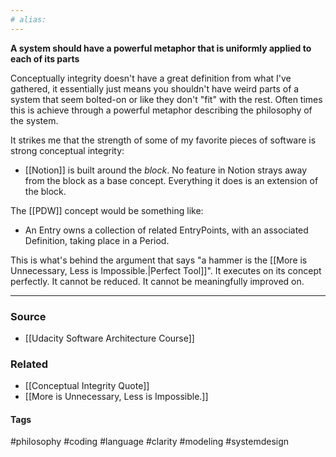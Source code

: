 ```yaml
---
# alias:
---
```


**A system should have a powerful metaphor that is uniformly applied to each of its parts**

Conceptually integrity doesn't have a great definition from what I've gathered, it essentially just means you shouldn't have weird parts of a system that seem bolted-on or like they don't "fit" with the rest. Often times this is achieve through a powerful metaphor describing the philosophy of the system.

It strikes me that the strength of some of my favorite pieces of software is strong conceptual integrity:
- [[Notion]]  is built around the *block*. No feature in Notion strays away from the block as a base concept. Everything it does is an extension of the block.

The [[PDW]] concept would be something like:
- An Entry owns a collection of related EntryPoints, with an associated Definition, taking place in a Period.

This is what's behind the argument that says "a hammer is the [[More is Unnecessary, Less is Impossible.|Perfect Tool]]". It executes on its concept perfectly. It cannot be reduced. It cannot be meaningfully improved on.

---
### Source
- [[Udacity Software Architecture Course]]

### Related
- [[Conceptual Integrity Quote]]
- [[More is Unnecessary, Less is Impossible.]]

#### Tags
#philosophy #coding #language #clarity #modeling #systemdesign 
